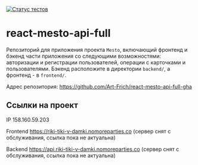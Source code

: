 [![Статус тестов](../../actions/workflows/tests.yml/badge.svg)](../../actions/workflows/tests.yml)

# react-mesto-api-full
Репозиторий для приложения проекта `Mesto`, включающий фронтенд и бэкенд части приложения со следующими возможностями: авторизации и регистрации пользователей, операции с карточками и пользователями. Бэкенд расположите в директории `backend/`, а фронтенд - в `frontend/`. 

Адрес репозитория: https://github.com/Art-Frich/react-mesto-api-full-gha

## Ссылки на проект

IP 158.160.59.203

Frontend https://riki-tiki-v-damki.nomoreparties.co (сервер снят с обслуживания, ссылка пока не актуальна)

Backend https://api.riki-tiki-v-damki.nomoreparties.co (сервер снят с обслуживания, ссылка пока не актуальна)
